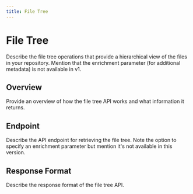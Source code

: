 ```yaml
---
title: File Tree
---
```


# File Tree  
Describe the file tree operations that provide a hierarchical view of the files in your repository. Mention that the enrichment parameter (for additional metadata) is not available in v1.  

## Overview  
Provide an overview of how the file tree API works and what information it returns.  

## Endpoint  
Describe the API endpoint for retrieving the file tree. Note the option to specify an enrichment parameter but mention it's not available in this version.  

## Response Format  
Describe the response format of the file tree API. 
